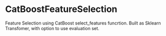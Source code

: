 # CatBoostFeatureSelection
Feature Selection using CatBoost select_features funcrtion. Built as Sklearn Transfomer, with option to use evaluation set.
